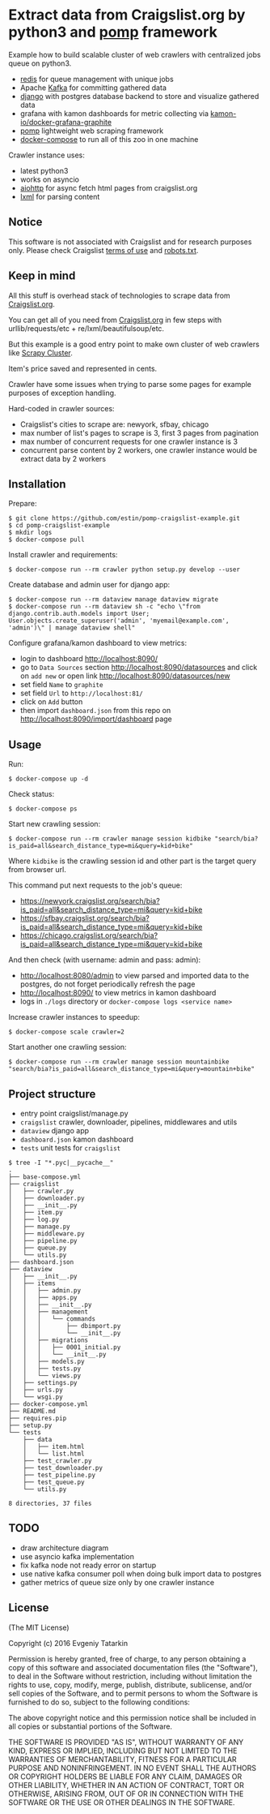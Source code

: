 # Extract data from Craigslist.org by python3 and [pomp](https://bitbucket.org/estin/pomp) framework

Example how to build scalable cluster of web crawlers with centralized jobs queue on python3.

- [redis](http://redis.io/) for queue management with unique jobs
- Apache [Kafka](http://kafka.apache.org/) for committing gathered data
- [django](https://www.djangoproject.com/) with postgres database backend to store and visualize gathered data
- grafana with kamon dashboards for metric collecting via [kamon-io/docker-grafana-graphite](https://github.com/kamon-io/docker-grafana-graphite)
- [pomp](https://bitbucket.org/estin/pomp) lightweight web scraping framework
- [docker-compose](https://docs.docker.com/compose/) to run all of this zoo in one machine

Crawler instance uses:

- latest python3
- works on asyncio
- [aiohttp](http://aiohttp.readthedocs.org/en/stable/) for async fetch html pages from craigslist.org
- [lxml](http://lxml.de/) for parsing content


## Notice

This software is not associated with Craigslist and for research purposes only.
Please check Craigslist [terms of use](https://www.craigslist.org/about/terms.of.use) and [robots.txt](http://craigslist.org/robots.txt).

## Keep in mind

All this stuff is overhead stack of technologies to scrape data from [Craigslist.org](https://www.craigslist.org/).

You can get all of you need from [Craigslist.org](https://www.craigslist.org/) in few steps with urllib/requests/etc + re/lxml/beautifulsoup/etc.

But this example is a good entry point to make own cluster of web crawlers like [Scrapy Cluster](https://github.com/istresearch/scrapy-cluster).

Item's price saved and represented in cents.

Crawler have some issues when trying to parse some pages for example purposes of exception handling.

Hard-coded in crawler sources:

- Craigslist's cities to scrape are: newyork, sfbay, chicago
- max number of list's pages to scrape is 3, first 3 pages from pagination
- max number of concurrent requests for one crawler instance is 3
- concurrent parse content by 2 workers, one crawler instance would be extract data by 2 workers

## Installation

Prepare:

    $ git clone https://github.com/estin/pomp-craigslist-example.git
    $ cd pomp-craigslist-example
    $ mkdir logs
    $ docker-compose pull

Install crawler and requirements:

    $ docker-compose run --rm crawler python setup.py develop --user

Create database and admin user for django app:

    $ docker-compose run --rm dataview manage dataview migrate
    $ docker-compose run --rm dataview sh -c "echo \"from django.contrib.auth.models import User; User.objects.create_superuser('admin', 'myemail@example.com', 'admin')\" | manage dataview shell"

Configure grafana/kamon dashboard to view metrics:

- login to dashboard <http://localhost:8090/>
- go to `Data Sources` section <http://localhost:8090/datasources>
and click on `add new` or open link <http://localhost:8090/datasources/new>
- set field `Name` to `graphite`
- set field `Url` to `http://localhost:81/`
- click on `Add` button
- then import `dashboard.json` from this repo on <http://localhost:8090/import/dashboard> page

## Usage

Run:

    $ docker-compose up -d

Check status:

    $ docker-compose ps

Start new crawling session:

    $ docker-compose run --rm crawler manage session kidbike "search/bia?is_paid=all&search_distance_type=mi&query=kid+bike"

Where `kidbike` is the crawling session id and other part is the target query from browser url.

This command put next requests to the job's queue:

- <https://newyork.craigslist.org/search/bia?is_paid=all&search_distance_type=mi&query=kid+bike>
- <https://sfbay.craigslist.org/search/bia?is_paid=all&search_distance_type=mi&query=kid+bike>
- <https://chicago.craigslist.org/search/bia?is_paid=all&search_distance_type=mi&query=kid+bike>

And then check (with username: admin and pass: admin):

- <http://localhost:8080/admin> to view parsed and imported data to the postgres, do not forget periodically refresh the page
- <http://localhost:8090/> to view metrics in kamon dashboard
- logs in `./logs` directory or `docker-compose logs <service name>`


Increase crawler instances to speedup:

    $ docker-compose scale crawler=2

Start another one crawling session:

    $ docker-compose run --rm crawler manage session mountainbike "search/bia?is_paid=all&search_distance_type=mi&query=mountain+bike"


## Project structure

- entry point craigslist/manage.py
- `craigslist` crawler, downloader, pipelines, middlewares and utils 
- `dataview` django app
- `dashboard.json` kamon dashboard
- `tests` unit tests for `craigslist`

```
$ tree -I "*.pyc|__pycache__"
.
├── base-compose.yml
├── craigslist
│   ├── crawler.py
│   ├── downloader.py
│   ├── __init__.py
│   ├── item.py
│   ├── log.py
│   ├── manage.py
│   ├── middleware.py
│   ├── pipeline.py
│   ├── queue.py
│   └── utils.py
├── dashboard.json
├── dataview
│   ├── __init__.py
│   ├── items
│   │   ├── admin.py
│   │   ├── apps.py
│   │   ├── __init__.py
│   │   ├── management
│   │   │   └── commands
│   │   │       ├── dbimport.py
│   │   │       └── __init__.py
│   │   ├── migrations
│   │   │   ├── 0001_initial.py
│   │   │   └── __init__.py
│   │   ├── models.py
│   │   ├── tests.py
│   │   └── views.py
│   ├── settings.py
│   ├── urls.py
│   └── wsgi.py
├── docker-compose.yml
├── README.md
├── requires.pip
├── setup.py
└── tests
    ├── data
    │   ├── item.html
    │   └── list.html
    ├── test_crawler.py
    ├── test_downloader.py
    ├── test_pipeline.py
    ├── test_queue.py
    └── utils.py

8 directories, 37 files
```


## TODO

- draw architecture diagram
- use asyncio kafka implementation
- fix kafka node not ready error on startup
- use native kafka consumer poll when doing bulk import data to postgres
- gather metrics of queue size only by one crawler instance

## License

(The MIT License)

Copyright (c) 2016 Evgeniy Tatarkin

Permission is hereby granted, free of charge, to any person obtaining
a copy of this software and associated documentation files (the
"Software"), to deal in the Software without restriction, including
without limitation the rights to use, copy, modify, merge, publish,
distribute, sublicense, and/or sell copies of the Software, and to
permit persons to whom the Software is furnished to do so, subject to
the following conditions:

The above copyright notice and this permission notice shall be
included in all copies or substantial portions of the Software.

THE SOFTWARE IS PROVIDED "AS IS", WITHOUT WARRANTY OF ANY KIND,
EXPRESS OR IMPLIED, INCLUDING BUT NOT LIMITED TO THE WARRANTIES OF
MERCHANTABILITY, FITNESS FOR A PARTICULAR PURPOSE AND
NONINFRINGEMENT. IN NO EVENT SHALL THE AUTHORS OR COPYRIGHT HOLDERS BE
LIABLE FOR ANY CLAIM, DAMAGES OR OTHER LIABILITY, WHETHER IN AN ACTION
OF CONTRACT, TORT OR OTHERWISE, ARISING FROM, OUT OF OR IN CONNECTION
WITH THE SOFTWARE OR THE USE OR OTHER DEALINGS IN THE SOFTWARE.
